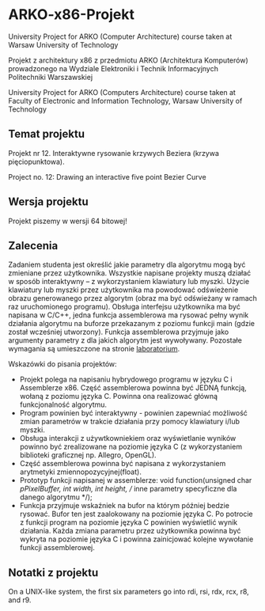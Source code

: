 # ARKO-x86-Projekt
University Project for ARKO (Computer Architecture) course taken at Warsaw University of Technology 

Projekt z architektury x86 z przedmiotu ARKO (Architektura Komputerów) prowadzonego na Wydziale Elektroniki i Technik Informacyjnych Politechniki Warszawskiej

University Project for ARKO (Computers Architecture) course taken at Faculty of Electronic and Information Technology, Warsaw University of Technology

## Temat projektu

Projekt nr 12. Interaktywne rysowanie krzywych Beziera (krzywa pięciopunktowa).

Project no. 12: Drawing an interactive five point Bezier Curve

## Wersja projektu

Projekt piszemy w wersji 64 bitowej!

## Zalecenia

Zadaniem studenta jest określić jakie parametry dla algorytmu mogą być zmieniane przez użytkownika.
Wszystkie napisane projekty muszą działać w sposób interaktywny – z wykorzystaniem klawiatury lub myszki. Użycie klawiatury lub myszki przez użytkownika ma powodować odświeżenie obrazu generowanego przez algorytm (obraz ma być odświeżany w ramach raz uruchomionego programu).
Obsługa interfejsu użytkownika ma być napisana w C/C++, jedna funkcja assemblerowa ma rysować pełny wynik działania algorytmu na buforze przekazanym z poziomu funkcji main (gdzie został wcześniej utworzony). Funkcja assemblerowa przyjmuje jako argumenty parametry z dla jakich algorytm jest wywoływany. 
Pozostałe wymagania są umieszczone na stronie [laboratorium](home.elka.pw.edu.pl/~sniespod). 

Wskazówki do pisania projektów:
- Projekt polega na napisaniu hybrydowego programu w języku C i Assemblerze x86. Część assemblerowa powinna być JEDNĄ funkcją, wołaną z poziomu języka C. Powinna ona realizować główną funkcjonalność algorytmu.
- Program powinien być interaktywny - powinien zapewniać możliwość zmian parametrów w trakcie działania przy pomocy klawiatury i/lub myszki.
- Obsługa interakcji z używtkowniekiem oraz wyświetlanie wyników powinno być zrealizowane na poziomie języka C (z wykorzystaniem biblioteki graficznej np. Allegro, OpenGL).
- Część assemblerowa powinna być napisana z wykorzystaniem arytmetyki zmiennopozycyjnej(float).
- Prototyp funkcji napisanej w assemblerze: void function(unsigned char *pPixelBuffer, int width, int height, /* inne parametry specyficzne dla danego algorytmu */);
- Funkcja przyjmuje wskaźniek na bufor na którym później bedzie rysować. Bufor ten jest zaalokowany na poziomie języka C. Po potrocie z funkcji program na poziomie języka C powinien wyświetlić wynik działania. Każda zmiana parametru przez użytkownika powinna być wykryta na poziomie języka C i powinna zainicjować kolejne wywołanie funkcji assemblerowej. 


## Notatki z projektu 
On a UNIX-like system, the first six parameters go into rdi, rsi, rdx, rcx, r8, and r9.

